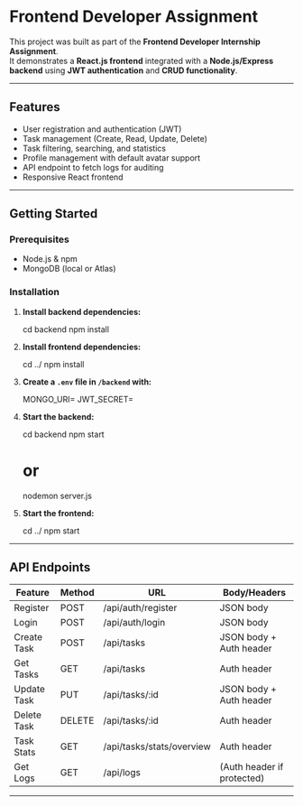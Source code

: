 # Frontend Developer Assignment 

This project was built as part of the **Frontend Developer Internship Assignment**.  
It demonstrates a **React.js frontend** integrated with a **Node.js/Express backend** using **JWT authentication** and **CRUD functionality**.

---

## Features

- User registration and authentication (JWT)
- Task management (Create, Read, Update, Delete)
- Task filtering, searching, and statistics
- Profile management with default avatar support
- API endpoint to fetch logs for auditing
- Responsive React frontend

---

## Getting Started

### Prerequisites

- Node.js & npm
- MongoDB (local or Atlas)

### Installation

1. **Install backend dependencies:**

   cd backend
   npm install


2. **Install frontend dependencies:**

   cd ../
   npm install


3. **Create a `.env` file in `/backend` with:**

   MONGO_URI=<your-mongodb-uri>
   JWT_SECRET=<your-secret>


4. **Start the backend:**

   cd backend
   npm start
   # or
   nodemon server.js


5. **Start the frontend:**

   cd ../
   npm start


---

## API Endpoints

| Feature         | Method | URL                                         | Body/Headers                |
|-----------------|--------|---------------------------------------------|-----------------------------|
| Register        | POST   | /api/auth/register                          | JSON body                   |
| Login           | POST   | /api/auth/login                             | JSON body                   |
| Create Task     | POST   | /api/tasks                                  | JSON body + Auth header     |
| Get Tasks       | GET    | /api/tasks                                  | Auth header                 |
| Update Task     | PUT    | /api/tasks/:id                              | JSON body + Auth header     |
| Delete Task     | DELETE | /api/tasks/:id                              | Auth header                 |
| Task Stats      | GET    | /api/tasks/stats/overview                   | Auth header                 |
| Get Logs        | GET    | /api/logs                                   | (Auth header if protected)  |

---
